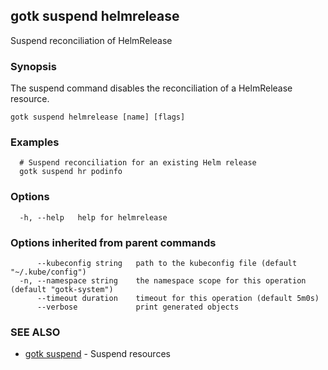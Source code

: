 ## gotk suspend helmrelease

Suspend reconciliation of HelmRelease

### Synopsis

The suspend command disables the reconciliation of a HelmRelease resource.

```
gotk suspend helmrelease [name] [flags]
```

### Examples

```
  # Suspend reconciliation for an existing Helm release
  gotk suspend hr podinfo

```

### Options

```
  -h, --help   help for helmrelease
```

### Options inherited from parent commands

```
      --kubeconfig string   path to the kubeconfig file (default "~/.kube/config")
  -n, --namespace string    the namespace scope for this operation (default "gotk-system")
      --timeout duration    timeout for this operation (default 5m0s)
      --verbose             print generated objects
```

### SEE ALSO

* [gotk suspend](gotk_suspend.md)	 - Suspend resources

